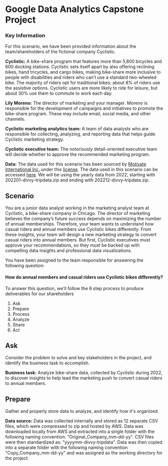 # Google Data Analytics Capstone Project

### Key Information

For this scenario, we have been provided information about the team/shareholders of the fictional company Cyclistic.

**Cyclistic:** A bike-share program that features more than 5,800 bicycles and 600 docking stations. Cyclistic sets itself
apart by also offering reclining bikes, hand tricycles, and cargo bikes, making bike-share more inclusive to people with
disabilities and riders who can’t use a standard two-wheeled bike. The majority of riders opt for traditional bikes; about
8% of riders use the assistive options. Cyclistic users are more likely to ride for leisure, but about 30% use them to
commute to work each day.

**Lily Moreno:** The director of marketing and your manager. Moreno is responsible for the development of campaigns
and initiatives to promote the bike-share program. These may include email, social media, and other channels.

**Cyclistic marketing analytics team:** A team of data analysts who are responsible for collecting, analyzing, and
reporting data that helps guide Cyclistic marketing strategy.

**Cyclistic executive team:** The notoriously detail-oriented executive team will decide whether to approve the
recommended marketing program.

**Data:** The data used for this scenario has been sourced by [Motivate International Inc.](https://motivateco.com/) under this [license](https://ride.divvybikes.com/data-license-agreement). The data used in this scenario can be accessed [here](https://divvy-tripdata.s3.amazonaws.com/index.html).
We will be using the yearly data from 2022, starting with 202201-divvy-tripdata.zip and ending with 202212-divvy-tripdata.zip.

## Scenario

You are a junior data analyst working in the marketing analyst team at Cyclistic, a bike-share company in Chicago. The director
of marketing believes the company’s future success depends on maximizing the number of annual memberships. Therefore,
your team wants to understand how casual riders and annual members use Cyclistic bikes differently. From these insights,
your team will design a new marketing strategy to convert casual riders into annual members. But first, Cyclistic executives
must approve your recommendations, so they must be backed up with compelling data insights and professional data
visualizations.

You have been assigned to the team responsible for answering the following question:

#### How do annual members and casual riders use Cyclistic bikes differently?

To answer this question, we'll follow the 6 step process to produce deliverables for our shareholders

1) Ask
2) Prepare
3) Process
4) Analyze
5) Share
6) Act

## Ask

Consider the problem to solve and key stakeholders in the project, and identify the business task to accomplish.

**Business task:** Analyze bike-share data, collected by Cyclistic during 2022, to discover insights to help lead the marketing push to convert casual riders to annual members.

## Prepare

Gather and properly store data to analyze, and identify how it's organized.

**Data source:** Data was collected internally and stored as 12 separate CSV files, which were compressed to zip and hosted by AWS. Data was downloaded locally from AWS and extracted into a single folder with the following naming convention: "Original_Company_mm-dd-yy". CSV files were then standardized as: "yyyymm-divvy-tripdata". Data was then copied into a separate folder with the following naming convention "Copy_Company_mm-dd-yy" and was assigned as the working directory for the project.

